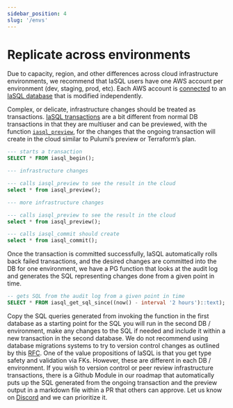 ```yaml
---
sidebar_position: 4
slug: '/envs'
---
```


# Replicate across environments

Due to capacity, region, and other differences across cloud infrastructure environments, we recommend that IaSQL users have one AWS account per environment (dev, staging, prod, etc). Each AWS account is [connected](./aws.mdx) to an [IaSQL database](../concepts/db.md) that is modified independently.

Complex, or delicate, infrastructure changes should be treated as transactions. [IaSQL transactions](../concepts/transaction.md) are a bit different from normal DB transactions in that they are multiuser and can be previewed, with the function [`iasql_preview`](../modules/builtin/iasql_functions.md), for the changes that the ongoing transaction will create in the cloud similar to Pulumi’s preview or Terraform’s plan.

```sql
--- starts a transaction
SELECT * FROM iasql_begin();

--- infrastructure changes

--- calls iasql_preview to see the result in the cloud
select * from iasql_preview();

--- more infrastructure changes

--- calls iasql_preview to see the result in the cloud
select * from iasql_preview();

--- calls iasql_commit should create
select * from iasql_commit();
```

Once the transaction is committed successfully, IaSQL automatically rolls back failed transactions, and the desired changes are committed into the DB for one environment, we have a PG function that looks at the audit log and generates the SQL representing changes done from a given point in time.

```sql
-- gets SQL from the audit log from a given point in time
SELECT * FROM iasql_get_sql_since((now() - interval '2 hours')::text);
```

Copy the SQL queries generated from invoking the function in the first database as a starting point for the SQL you will run in the second DB / environment, make any changes to the SQL if needed and include it within a new transaction in the second database. We do not recommend using database migrations systems to try to version control changes as outlined by this [RFC](https://github.com/iasql/iasql/blob/main/rfcs/006%20-%20Replicate%20changes%20between%20staging%20and%20prod%20RFC.md). One of the value propositions of IaSQL is that you get type safety and validation via FKs. However, these are different in each DB / environment. If you wish to version control or peer review infrastructure transactions, there is a Github Module in our roadmap that automatically puts up the SQL generated from the ongoing transaction and the preview output in a markdown file within a PR that others can approve. Let us know on [Discord](https://discord.iasql.com) and we can prioritize it.